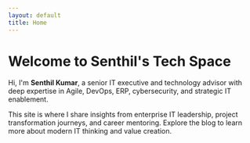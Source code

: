 ```yaml
---
layout: default
title: Home
---
```


# Welcome to Senthil's Tech Space

Hi, I'm **Senthil Kumar**, a senior IT executive and technology advisor with deep expertise in Agile, DevOps, ERP, cybersecurity, and strategic IT enablement.

This site is where I share insights from enterprise IT leadership, project transformation journeys, and career mentoring. Explore the blog to learn more about modern IT thinking and value creation.
